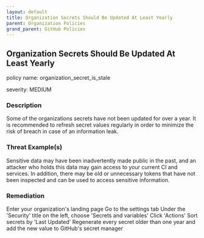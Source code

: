 ```yaml
---
layout: default
title: Organization Secrets Should Be Updated At Least Yearly
parent: Organization Policies
grand_parent: GitHub Policies
---
```



## Organization Secrets Should Be Updated At Least Yearly
policy name: organization_secret_is_stale

severity: MEDIUM

### Description
Some of the organizations secrets have not been updated for over a year. It is recommended to refresh secret values regularly in order to minimize the risk of breach in case of an information leak.

### Threat Example(s)
Sensitive data may have been inadvertently made public in the past, and an attacker who holds this data may gain access to your current CI and services. In addition, there may be old or unnecessary tokens that have not been inspected and can be used to access sensitive information.



### Remediation
Enter your organization's landing page
Go to the settings tab
Under the 'Security' title on the left, choose 'Secrets and variables'
Click 'Actions'
Sort secrets by 'Last Updated'
Regenerate every secret older than one year and add the new value to GitHub's secret manager



